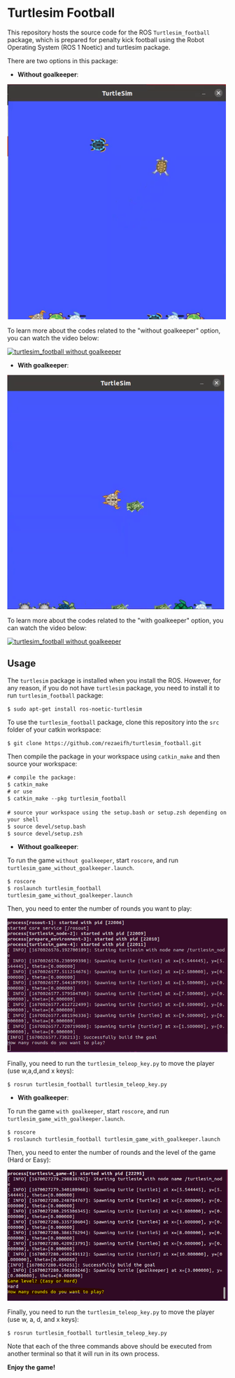 # Turtlesim Football

This repository hosts the source code for the ROS `Turtlesim_football` package, which is prepared for penalty kick football using the Robot Operating System (ROS 1 Noetic) and turtlesim package.

There are two options in this package:
- **Without goalkeeper**:

![Short Game Play](docs/without_goalkeeper_demo.gif)

To learn more about the codes related to the "without goalkeeper" option, you can watch the video below:

[![turtlesim_football without goalkeeper](https://img.youtube.com/vi/w-5_SKlBvhw/0.jpg)](https://youtu.be/w-5_SKlBvhw)

- **With goalkeeper**:

![Short Game Play](docs/with_goalkeeper_demo.gif)

To learn more about the codes related to the "with goalkeeper" option, you can watch the video below:

[![turtlesim_football without goalkeeper](https://img.youtube.com/vi/se4f_wFxhCM/0.jpg)](https://youtu.be/se4f_wFxhCM)

## Usage
The `turtlesim` package is installed when you install the ROS. However, for any reason, if you do not have `turtlesim` package, you need to install it to run `turtlesim_football` package:

```console
$ sudo apt-get install ros-noetic-turtlesim
```

To use the `turtlesim_football` package, clone this repository into the `src` folder of your catkin workspace:

```console
$ git clone https://github.com/rezaeifh/turtlesim_football.git
```

Then compile the package in your workspace using `catkin_make` and then source your workspace:

```console
# compile the package:
$ catkin_make
# or use
$ catkin_make --pkg turtlesim_football

# source your workspace using the setup.bash or setup.zsh depending on your shell
$ source devel/setup.bash
$ source devel/setup.zsh
```
- **Without goalkeeper**:

To run the game `without goalkeeper`, start `roscore`, and run  `turtlesim_game_without_goalkeeper.launch`.

```console
$ roscore
$ roslaunch turtlesim_football turtlesim_game_without_goalkeeper.launch
```

Then, you need to enter the number of rounds you want to play:

![input](docs/input_without.PNG)

Finally, you need to run the `turtlesim_teleop_key.py` to move the player (use w,a,d,and x keys):

```console
$ rosrun turtlesim_football turtlesim_teleop_key.py
```

- **With goalkeeper**:

To run the game `with goalkeeper`, start `roscore`, and run  `turtlesim_game_with_goalkeeper.launch`.

```console
$ roscore
$ roslaunch turtlesim_football turtlesim_game_with_goalkeeper.launch
```

Then, you need to enter the number of rounds and the level of the game (Hard or Easy):

![input](docs/input_with.PNG)

Finally, you need to run the `turtlesim_teleop_key.py` to move the player (use w, a, d, and x keys):

```console
$ rosrun turtlesim_football turtlesim_teleop_key.py
```

Note that each of the three commands above should be executed from another terminal so that it will run in its own process.

**Enjoy the game!**



